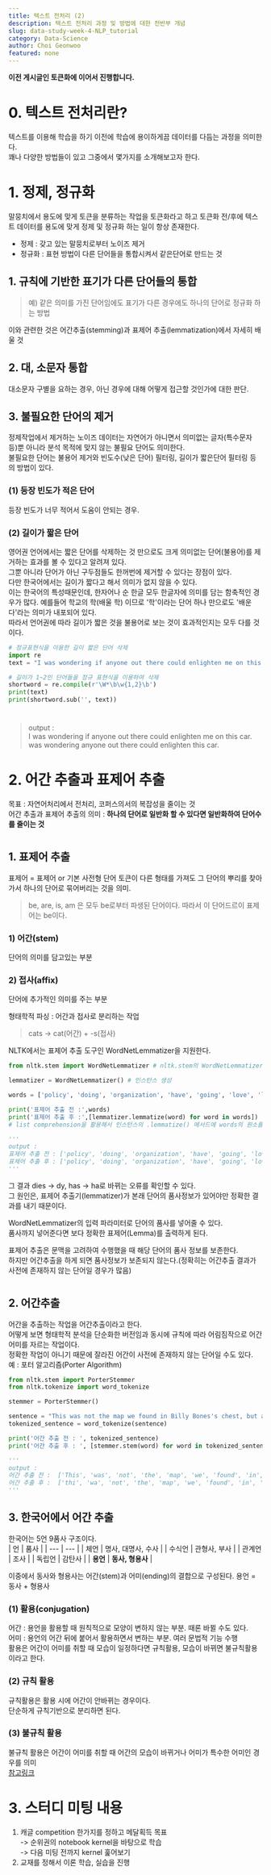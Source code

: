 ```yaml
---
title: 텍스트 전처리 (2)
description: 텍스트 전처리 과정 및 방법에 대한 전반부 개념
slug: data-study-week-4-NLP_tutorial
category: Data-Science
author: Choi Geonwoo
featured: none
---
```

**이전 게시글인 토큰화에 이어서 진행합니다.**
# 0. 텍스트 전처리란?
텍스트를 이용해 학습을 하기 이전에 학습에 용이하게끔 데이터를 다듬는 과정을 의미한다.  
꽤나 다양한 방법들이 있고 그중에서 몇가지를 소개해보고자 한다.  
#


# 1. 정제, 정규화
말뭉치에서 용도에 맞게 토큰을 분류하는 작업을 토큰화라고 하고 토큰화 전/후에 텍스트 데이터를 용도에 맞게 정제 및 정규화 하는 일이 항상 존재한다.

* 정제 : 갖고 있는 말뭉치로부터 노이즈 제거
* 정규화 : 표현 방법이 다른 단어들을 통합시켜서 같은단어로 만드는 것

## 1. 규칙에 기반한 표기가 다른 단어들의 통합
> 예) 같은 의미를 가진 단어임에도 표기가 다른 경우에도 하나의 단어로 정규화 하는 방법

이와 관련한 것은 어간추출(stemming)과 표제어 추출(lemmatization)에서 자세히 배울 것

## 2. 대, 소문자 통합
대소문자 구별을 요하는 경우, 아닌 경우에 대해 어떻게 접근할 것인가에 대한 판단.

## 3. 불필요한 단어의 제거

정제작업에서 제거하는 노이즈 데이터는 자연어가 아니면서 의미없는 글자(특수문자 등)뿐 아니라 분석 목적에 맞지 않는 불필요 단어도 의미한다.  
불필요한 단어는 불용어 제거와 빈도수(낮은 단어) 필터링, 길이가 짧은단어 필터링 등의 방법이 있다.

### (1) 등장 빈도가 적은 단어
등장 빈도가 너무 적어서 도움이 안되는 경우.  

### (2) 길이가 짧은 단어
영어권 언어에서는 짧은 단어를 삭제하는 것 만으로도 크게 의미없는 단어(불용어)를 제거하는 효과를 볼 수 있다고 알려져 있다.  
그뿐 아니라 단어가 아닌 구두점들도 한꺼번에 제거할 수 있다는 장점이 있다.  
다만 한국어에서는 길이가 짧다고 해서 의미가 없지 않을 수 있다.  
이는 한국어의 특성때문인데, 한자어나 순 한글 모두 한글자에 의미를 담는 함축적인 경우가 많다. 예를들어 학교의 학(배울 학) 이므로 '학'이라는 단어 하나 만으로도 '배운다'라는 의미가 내포되어 있다.  
따라서 언어권에 따라 길이가 짧은 것을 불용어로 보는 것이 효과적인지는 모두 다를 것이다.


```python
# 정규표현식을 이용한 길이 짧은 단어 삭제
import re
text = "I was wondering if anyone out there could enlighten me on this car."

# 길이가 1~2인 단어들을 정규 표현식을 이용하여 삭제
shortword = re.compile(r'\W*\b\w{1,2}\b')
print(text)
print(shortword.sub('', text))
```
#
> output :  
> I was wondering if anyone out there could enlighten me on this car.
 was wondering anyone out there could enlighten this car.
​

# 2. 어간 추출과 표제어 추출
목표 : 자연어처리에서 전처리, 코퍼스의서의 복잡성을 줄이는 것  
어간 추출과 표제어 추출의 의미 : **하나의 단어로 일반화 할 수 있다면 일반화하여 단어수를 줄이는 것**
#
## 1. 표제어 추출
표제어 = 표제어 or 기본 사전형 단어
토큰이 다른 형태를 가져도 그 단어의 뿌리를 찾아가서 하나의 단어로 묶어버리는 것을 의미.
> be, are, is, am 은 모두 be로부터 파생된 단어이다. 따라서 이 단어드르이 표제어는 be이다.

### 1) 어간(stem)
단어의 의미를 담고있는 부분  
### 2) 접사(affix)
단어에 추가적인 의미를 주는 부분  

형태학적 파싱 : 어간과 접사로 분리하는 작업
> cats -> cat(어간) + -s(접사)

NLTK에서는 표제어 추출 도구인 WordNetLemmatizer을 지원한다.  

```python
from nltk.stem import WordNetLemmatizer # nltk.stem의 WordNetLemmatizer함수

lemmatizer = WordNetLemmatizer() # 인스턴스 생성

words = ['policy', 'doing', 'organization', 'have', 'going', 'love', 'lives', 'fly', 'dies', 'watched', 'has', 'starting']

print('표제어 추출 전 :',words)
print('표제어 추출 후 :',[lemmatizer.lemmatize(word) for word in words]) 
# list comprehension을 활용해서 인스턴스의 .lemmatize() 메서드에 words의 원소를 대입

'''
output : 
표제어 추출 전 : ['policy', 'doing', 'organization', 'have', 'going', 'love', 'lives', 'fly', 'dies', 'watched', 'has', 'starting']
표제어 추출 후 : ['policy', 'doing', 'organization', 'have', 'going', 'love', 'life', 'fly', 'dy', 'watched', 'ha', 'starting']
'''
```
그 결과 dies -> dy, has -> ha로 바뀌는 오류를 확인할 수 있다.  
그 원인은, 표제어 추출기(lemmatizer)가 본래 단어의 품사정보가 있어야만 정확한 결과를 내기 때문이다.  

WordNetLemmatizer의 입력 파라미터로 단어의 품사를 넣어줄 수 있다.  
품사까지 넣어준다면 보다 정확한 표제어(Lemma)를 출력하게 된다.

표제어 추출은 문맥을 고려하여 수행했을 때 해당 단어의 품사 정보를 보존한다.  
하지만 어간추출을 하게 되면 품사정보가 보존되지 않는다.(정확히는 어간추출 결과가 사전에 존재하지 않는 단어일 경우가 많음)
#
## 2. 어간추출
어간을 추출하는 작업을 어간추출이라고 한다.  
어떻게 보면 형태학적 분석을 단순화한 버전임과 동시에 규칙에 따라 어림짐작으로 어간 어미를 자르는 작업이다.  
정확한 작업이 아니기 때문에 잘라진 어간이 사전에 존재하지 않는 단어일 수도 있다.  
예 : 포터 알고리즘(Porter Algorithm)
```python
from nltk.stem import PorterStemmer
from nltk.tokenize import word_tokenize

stemmer = PorterStemmer()

sentence = "This was not the map we found in Billy Bones's chest, but an accurate copy, complete in all things--names and heights and soundings--with the single exception of the red crosses and the written notes."
tokenized_sentence = word_tokenize(sentence)

print('어간 추출 전 : ', tokenized_sentence)
print('어간 추출 후 : ', [stemmer.stem(word) for word in tokenized_sentence])

'''
output : 
어간 추출 전 :  ['This', 'was', 'not', 'the', 'map', 'we', 'found', 'in', 'Billy', 'Bones', "'s", 'chest', ',', 'but', 'an', 'accurate', 'copy', ',', 'complete', 'in', 'all', 'things', '--', 'names', 'and', 'heights', 'and', 'soundings', '--', 'with', 'the', 'single', 'exception', 'of', 'the', 'red', 'crosses', 'and', 'the', 'written', 'notes', '.']
어간 추출 후 :  ['thi', 'wa', 'not', 'the', 'map', 'we', 'found', 'in', 'billi', 'bone', "'s", 'chest', ',', 'but', 'an', 'accur', 'copi', ',', 'complet', 'in', 'all', 'thing', '--', 'name', 'and', 'height', 'and', 'sound', '--', 'with', 'the', 'singl', 'except', 'of', 'the', 'red', 'cross', 'and', 'the', 'written', 'note', '.']
'''

```

## 3. 한국어에서 어간 추출
한국어는 5언 9품사 구조이다.  
| 언 | 품사 | 
| --- | --- |
| 체언 | 명사, 대명사, 수사 | 
| 수식언 | 관형사, 부사 | 
| 관계언 | 조사 | 
| 독립언 | 감탄사 | 
| **용언** | **동사, 형용사** | 

이중에서 동사와 형용사는 어간(stem)과 어미(ending)의 결합으로 구성된다. 용언 = 동사 + 형용사

### (1) 활용(conjugation)
어간 : 용언을 활용할 때 원칙적으로 모양이 변하지 않는 부분. 때론 바뀔 수도 있다.  
어미 : 용언의 어간 뒤에 붙어서 활용하면서 변하는 부분. 여러 문법적 기능 수행  
활용은 어간이 어미를 취할 때 모습이 일정하다면 규칙활용, 모습이 바뀌면 불규칙활용이라고 한다.

### (2) 규칙 활용
규칙활용은 활용 시에 어간이 안바뀌는 경우이다.  
단순하게 규칙기반으로 분리하면 된다.

### (3) 불규칙 활용
불규칙 활용은 어간이 어미를 취할 때 어간의 모습이 바뀌거나 어미가 특수한 어미인 경우를 의미  
[참고링크](https://namu.wiki/w/한국어/불규칙%20활용)

# 3. 스터디 미팅 내용
1. 캐글 competition 한가지를 정하고 메달획득 목표  
     -> 순위권의 notebook kernel을 바탕으로 학습  
     -> 다음 미팅 전까지 kernel 훑어보기
2. 교재를 정해서 이론 학습, 실습을 진행  